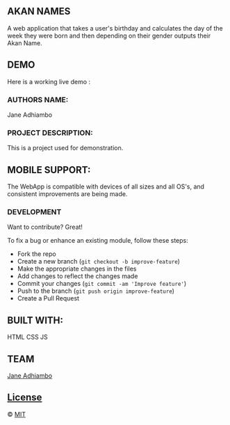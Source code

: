 ## AKAN NAMES
A web application that takes a user's birthday and calculates the day of the week they were born and then depending on their gender outputs their Akan Name. 

## DEMO
Here is a working live demo : 

### AUTHORS NAME:

Jane Adhiambo

### PROJECT DESCRIPTION:

This is a project used for demonstration.


## MOBILE SUPPORT:
The WebApp is compatible with devices of all sizes and all OS's, and consistent improvements are being made.


### DEVELOPMENT
Want to contribute? Great!

To fix a bug or enhance an existing module, follow these steps:

- Fork the repo
- Create a new branch (`git checkout -b improve-feature`)
- Make the appropriate changes in the files
- Add changes to reflect the changes made
- Commit your changes (`git commit -am 'Improve feature'`)
- Push to the branch (`git push origin improve-feature`)
- Create a Pull Request 



## BUILT WITH:

HTML
CSS
JS


## TEAM


[Jane Adhiambo ](https://github.com/JaneAdhiambo3000) 

## [License](https://github.com/JaneAdhiambo3000/WebApp/blob/master/LICENSE)

© [MIT](LICENSE.md)

